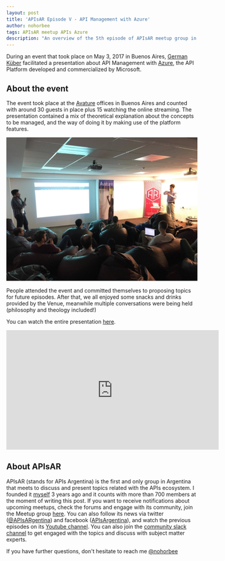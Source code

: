 ```yaml
---
layout: post
title: 'APIsAR Episode V - API Management with Azure'
author: nohorbee
tags: APIsAR meetup APIs Azure
description: "An overview of the 5th episode of APIsAR meetup group in Argentina"
---
```


During an event that took place on May 3, 2017 in Buenos Aires, [German Küber](https://twitter.com/germankuber) facilitated a presentation about API Management with [Azure](https://azure.microsoft.com/en-us/), the API Platform developed and commercialized by Microsoft.

<!--MORE-->

## About the event

The event took place at the [Avature](http://avature.net/) offices in Buenos Aires and counted with around 30 guests in place plus 15 watching the online streaming. The presentation contained a mix of theoretical explanation about the concepts to be managed, and the way of doing it by making use of the platform features.

![Traditional HTTP Request](/img/posts/APIsARe05.jpg)

People attended the event and committed themselves to proposing topics for future episodes. After that, we all enjoyed some snacks and drinks provided by the Venue, meanwhile multiple conversations were being held (philosophy and theology included!)

You can watch the entire presentation [here](https://www.youtube.com/watch?v=DYSffb3rNsE).

<iframe width="560" height="315" src="https://www.youtube.com/embed/DYSffb3rNsE" frameborder="0" allowfullscreen></iframe>

## About APIsAR

APIsAR (stands for APIs Argentina) is the first and only group in Argentina that meets to discuss and present topics related with the APIs ecosystem. I founded it [myself](http://norbertoherz.com) 3 years ago and it counts with more than 700 members at the moment of writing this post. If you want to receive notifications about upcoming meetups, check the forums and engage with its community, join the Meetup group [here](http://meetup.com/APIsAR). You can also follow its news via twitter ([@APIsARgentina](http://twitter.com/APIsARgentina)) and facebook ([APIsArgentina](http://facebook.com/APIsArgentina)), and watch the previous episodes on its [Youtube channel](https://www.youtube.com/channel/UCXGY6_mib3hmzz1TQJDoA3A). You can also join the [community slack channel](https://apisar-slack-inviter.herokuapp.com/) to get engaged with the topics and discuss with subject matter experts.

If you have further questions, don't hesitate to reach me [@nohorbee](http://twitter.com/nohorbee)
